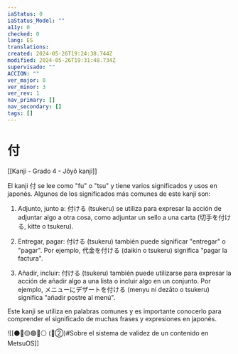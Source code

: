 ```yaml
---
iaStatus: 0
iaStatus_Model: ""
a11y: 0
checked: 0
lang: ES
translations: 
created: 2024-05-26T19:24:38.744Z
modified: 2024-05-26T19:31:48.734Z
supervisado: ""
ACCION: ""
ver_major: 0
ver_minor: 3
ver_rev: 1
nav_primary: []
nav_secondary: []
tags: []
---
```

# 付

[[Kanji - Grado 4 - Jôyô kanji]]

El kanji 付 se lee como "fu" o "tsu" y tiene varios significados y usos en japonés. Algunos de los significados más comunes de este kanji son:

1. Adjunto, junto a: 付ける (tsukeru) se utiliza para expresar la acción de adjuntar algo a otra cosa, como adjuntar un sello a una carta (切手を付ける, kitte o tsukeru).
 
2. Entregar, pagar: 付ける (tsukeru) también puede significar "entregar" o "pagar". Por ejemplo, 代金を付ける (daikin o tsukeru) significa "pagar la factura".

3. Añadir, incluir: 付ける (tsukeru) también puede utilizarse para expresar la acción de añadir algo a una lista o incluir algo en un conjunto. Por ejemplo, メニューにデザートを付ける (menyu ni dezāto o tsukeru) significa "añadir postre al menú".

Este kanji se utiliza en palabras comunes y es importante conocerlo para comprender el significado de muchas frases y expresiones en japonés.


![[⚫🔴🟡🟢🔵⚪ (🔴②)#Sobre el sistema de validez de un contenido en MetsuOS]]